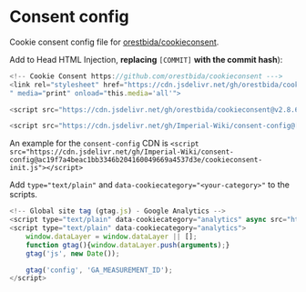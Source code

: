 # Consent config

Cookie consent config file for [orestbida/cookieconsent](https://github.com/orestbida/cookieconsent). 

Add to Head HTML Injection, **replacing** `[COMMIT]` **with the commit hash**):
```js
<!-- Cookie Consent https://github.com/orestbida/cookieconsent --->
<link rel="stylesheet" href="https://cdn.jsdelivr.net/gh/orestbida/cookieconsent@v2.8.6/dist/cookieconsent.css
" media="print" onload="this.media='all'">

<script src="https://cdn.jsdelivr.net/gh/orestbida/cookieconsent@v2.8.6/dist/cookieconsent.js"></script>

<script src="https://cdn.jsdelivr.net/gh/Imperial-Wiki/consent-config@[COMMIT]/cookieconsent-init.js"></script>
```
An example for the `consent-config` CDN is `<script src="https://cdn.jsdelivr.net/gh/Imperial-Wiki/consent-config@ac19f7a4beac1bb3346b204160049669a4537d3e/cookieconsent-init.js"></script>`

Add `type="text/plain"` and `data-cookiecategory="<your-category>"` to the scripts.
```js
<!-- Global site tag (gtag.js) - Google Analytics -->
<script type="text/plain" data-cookiecategory="analytics" async src="https://www.googletagmanager.com/gtag/js?id=GA_MEASUREMENT_ID"></script>
<script type="text/plain" data-cookiecategory="analytics">
    window.dataLayer = window.dataLayer || [];
    function gtag(){window.dataLayer.push(arguments);}
    gtag('js', new Date());

    gtag('config', 'GA_MEASUREMENT_ID');
</script>
```
